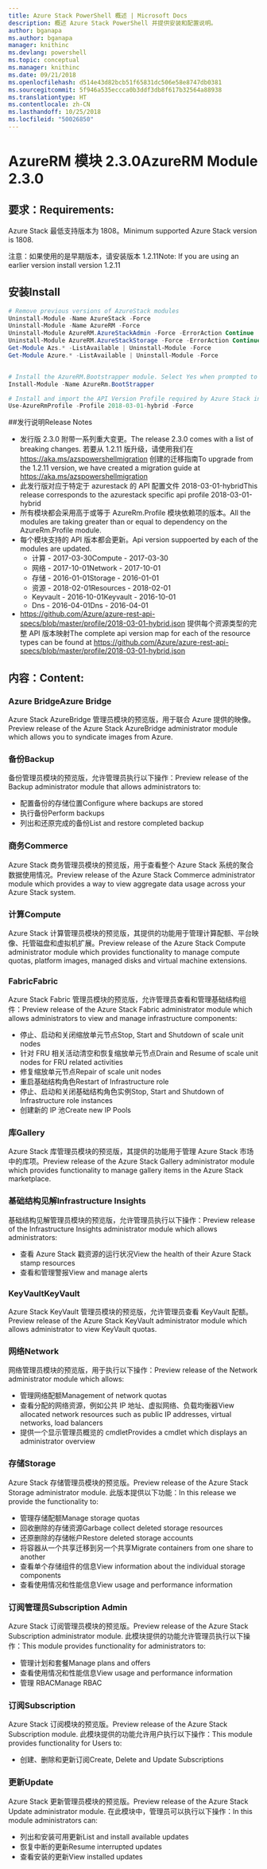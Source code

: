```yaml
---
title: Azure Stack PowerShell 概述 | Microsoft Docs
description: 概述 Azure Stack PowerShell 并提供安装和配置说明。
author: bganapa
ms.author: bganapa
manager: knithinc
ms.devlang: powershell
ms.topic: conceptual
ms.manager: knithinc
ms.date: 09/21/2018
ms.openlocfilehash: d514e43d82bcb51f65831dc506e58e8747db0381
ms.sourcegitcommit: 5f946a535eccca0b3ddf3db8f617b32564a88938
ms.translationtype: HT
ms.contentlocale: zh-CN
ms.lasthandoff: 10/25/2018
ms.locfileid: "50026850"
---
```

# <a name="azurerm-module-230"></a><span data-ttu-id="87f8c-103">AzureRM 模块 2.3.0</span><span class="sxs-lookup"><span data-stu-id="87f8c-103">AzureRM Module 2.3.0</span></span>

## <a name="requirements"></a><span data-ttu-id="87f8c-104">要求：</span><span class="sxs-lookup"><span data-stu-id="87f8c-104">Requirements:</span></span>
<span data-ttu-id="87f8c-105">Azure Stack 最低支持版本为 1808。</span><span class="sxs-lookup"><span data-stu-id="87f8c-105">Minimum supported Azure Stack version is 1808.</span></span>

<span data-ttu-id="87f8c-106">注意：如果使用的是早期版本，请安装版本 1.2.11</span><span class="sxs-lookup"><span data-stu-id="87f8c-106">Note: If you are using an earlier version install version 1.2.11</span></span>


## <a name="install"></a><span data-ttu-id="87f8c-107">安装</span><span class="sxs-lookup"><span data-stu-id="87f8c-107">Install</span></span>
```powershell
# Remove previous versions of AzureStack modules
Uninstall-Module -Name AzureStack -Force 
Uninstall-Module -Name AzureRM -Force 
Uninstall-Module AzureRM.AzureStackAdmin -Force -ErrorAction Continue
Uninstall-Module AzureRM.AzureStackStorage -Force -ErrorAction Continue
Get-Module Azs.* -ListAvailable | Uninstall-Module -Force
Get-Module Azure.* -ListAvailable | Uninstall-Module -Force


# Install the AzureRM.Bootstrapper module. Select Yes when prompted to install NuGet
Install-Module -Name AzureRm.BootStrapper

# Install and import the API Version Profile required by Azure Stack into the current PowerShell session.
Use-AzureRmProfile -Profile 2018-03-01-hybrid -Force

```

##<a name="release-notes"></a><span data-ttu-id="87f8c-108">发行说明</span><span class="sxs-lookup"><span data-stu-id="87f8c-108">Release Notes</span></span>
* <span data-ttu-id="87f8c-109">发行版 2.3.0 附带一系列重大变更。</span><span class="sxs-lookup"><span data-stu-id="87f8c-109">The release 2.3.0 comes with a list of breaking changes.</span></span> <span data-ttu-id="87f8c-110">若要从 1.2.11 版升级，请使用我们在 https://aka.ms/azspowershellmigration 创建的迁移指南</span><span class="sxs-lookup"><span data-stu-id="87f8c-110">To upgrade from the 1.2.11 version, we have created a migration guide at https://aka.ms/azspowershellmigration</span></span>
* <span data-ttu-id="87f8c-111">此发行版对应于特定于 azurestack 的 API 配置文件 2018-03-01-hybrid</span><span class="sxs-lookup"><span data-stu-id="87f8c-111">This release corresponds to the azurestack specific api profile 2018-03-01-hybrid</span></span>
* <span data-ttu-id="87f8c-112">所有模块都会采用高于或等于 AzureRm.Profile 模块依赖项的版本。</span><span class="sxs-lookup"><span data-stu-id="87f8c-112">All the modules are taking greater than or equal to dependency on the AzureRm.Profile module.</span></span>
* <span data-ttu-id="87f8c-113">每个模块支持的 API 版本都会更新。</span><span class="sxs-lookup"><span data-stu-id="87f8c-113">Api version suppoerted by  each of the modules are updated.</span></span> 
    * <span data-ttu-id="87f8c-114">计算 - 2017-03-30</span><span class="sxs-lookup"><span data-stu-id="87f8c-114">Compute - 2017-03-30</span></span>
    * <span data-ttu-id="87f8c-115">网络 - 2017-10-01</span><span class="sxs-lookup"><span data-stu-id="87f8c-115">Network - 2017-10-01</span></span>
    * <span data-ttu-id="87f8c-116">存储 - 2016-01-01</span><span class="sxs-lookup"><span data-stu-id="87f8c-116">Storage - 2016-01-01</span></span>
    * <span data-ttu-id="87f8c-117">资源 - 2018-02-01</span><span class="sxs-lookup"><span data-stu-id="87f8c-117">Resources - 2018-02-01</span></span>
    * <span data-ttu-id="87f8c-118">Keyvault - 2016-10-01</span><span class="sxs-lookup"><span data-stu-id="87f8c-118">Keyvault - 2016-10-01</span></span>
    * <span data-ttu-id="87f8c-119">Dns - 2016-04-01</span><span class="sxs-lookup"><span data-stu-id="87f8c-119">Dns - 2016-04-01</span></span>
* <span data-ttu-id="87f8c-120">https://github.com/Azure/azure-rest-api-specs/blob/master/profile/2018-03-01-hybrid.json 提供每个资源类型的完整 API 版本映射</span><span class="sxs-lookup"><span data-stu-id="87f8c-120">The complete api version map for each of the resource types can be found at https://github.com/Azure/azure-rest-api-specs/blob/master/profile/2018-03-01-hybrid.json</span></span>

## <a name="content"></a><span data-ttu-id="87f8c-121">内容：</span><span class="sxs-lookup"><span data-stu-id="87f8c-121">Content:</span></span>
### <a name="azure-bridge"></a><span data-ttu-id="87f8c-122">Azure Bridge</span><span class="sxs-lookup"><span data-stu-id="87f8c-122">Azure Bridge</span></span>
<span data-ttu-id="87f8c-123">Azure Stack AzureBridge 管理员模块的预览版，用于联合 Azure 提供的映像。</span><span class="sxs-lookup"><span data-stu-id="87f8c-123">Preview release of the Azure Stack AzureBridge administrator module which allows you to syndicate images from Azure.</span></span>

### <a name="backup"></a><span data-ttu-id="87f8c-124">备份</span><span class="sxs-lookup"><span data-stu-id="87f8c-124">Backup</span></span>
<span data-ttu-id="87f8c-125">备份管理员模块的预览版，允许管理员执行以下操作：</span><span class="sxs-lookup"><span data-stu-id="87f8c-125">Preview release of the Backup administrator module that allows administrators to:</span></span>
- <span data-ttu-id="87f8c-126">配置备份的存储位置</span><span class="sxs-lookup"><span data-stu-id="87f8c-126">Configure where backups are stored</span></span>
- <span data-ttu-id="87f8c-127">执行备份</span><span class="sxs-lookup"><span data-stu-id="87f8c-127">Perform backups</span></span>
- <span data-ttu-id="87f8c-128">列出和还原完成的备份</span><span class="sxs-lookup"><span data-stu-id="87f8c-128">List and restore completed backup</span></span>

### <a name="commerce"></a><span data-ttu-id="87f8c-129">商务</span><span class="sxs-lookup"><span data-stu-id="87f8c-129">Commerce</span></span>
<span data-ttu-id="87f8c-130">Azure Stack 商务管理员模块的预览版，用于查看整个 Azure Stack 系统的聚合数据使用情况。</span><span class="sxs-lookup"><span data-stu-id="87f8c-130">Preview release of the Azure Stack Commerce administrator module which provides a way to view aggregate data usage across your Azure Stack system.</span></span>

### <a name="compute"></a><span data-ttu-id="87f8c-131">计算</span><span class="sxs-lookup"><span data-stu-id="87f8c-131">Compute</span></span>
<span data-ttu-id="87f8c-132">Azure Stack 计算管理员模块的预览版，其提供的功能用于管理计算配额、平台映像、托管磁盘和虚拟机扩展。</span><span class="sxs-lookup"><span data-stu-id="87f8c-132">Preview release of the Azure Stack Compute administrator module which provides functionality to manage compute quotas, platform images, managed disks and virtual machine extensions.</span></span>

### <a name="fabric"></a><span data-ttu-id="87f8c-133">Fabric</span><span class="sxs-lookup"><span data-stu-id="87f8c-133">Fabric</span></span>
<span data-ttu-id="87f8c-134">Azure Stack Fabric 管理员模块的预览版，允许管理员查看和管理基础结构组件：</span><span class="sxs-lookup"><span data-stu-id="87f8c-134">Preview release of the Azure Stack Fabric administrator module which allows administrators to view and manage infrastructure components:</span></span>
- <span data-ttu-id="87f8c-135">停止、启动和关闭缩放单元节点</span><span class="sxs-lookup"><span data-stu-id="87f8c-135">Stop, Start and Shutdown of scale unit nodes</span></span>
- <span data-ttu-id="87f8c-136">针对 FRU 相关活动清空和恢复缩放单元节点</span><span class="sxs-lookup"><span data-stu-id="87f8c-136">Drain and Resume of scale unit nodes for FRU related activities</span></span>
- <span data-ttu-id="87f8c-137">修复缩放单元节点</span><span class="sxs-lookup"><span data-stu-id="87f8c-137">Repair of scale unit nodes</span></span>
- <span data-ttu-id="87f8c-138">重启基础结构角色</span><span class="sxs-lookup"><span data-stu-id="87f8c-138">Restart of Infrastructure role</span></span>
- <span data-ttu-id="87f8c-139">停止、启动和关闭基础结构角色实例</span><span class="sxs-lookup"><span data-stu-id="87f8c-139">Stop, Start and Shutdown of Infrastructure role instances</span></span>
- <span data-ttu-id="87f8c-140">创建新的 IP 池</span><span class="sxs-lookup"><span data-stu-id="87f8c-140">Create new IP Pools</span></span>


### <a name="gallery"></a><span data-ttu-id="87f8c-141">库</span><span class="sxs-lookup"><span data-stu-id="87f8c-141">Gallery</span></span>
<span data-ttu-id="87f8c-142">Azure Stack 库管理员模块的预览版，其提供的功能用于管理 Azure Stack 市场中的库项。</span><span class="sxs-lookup"><span data-stu-id="87f8c-142">Preview release of the Azure Stack Gallery administrator module which provides functionality to manage gallery items in the Azure Stack marketplace.</span></span>

### <a name="infrastructure-insights"></a><span data-ttu-id="87f8c-143">基础结构见解</span><span class="sxs-lookup"><span data-stu-id="87f8c-143">Infrastructure Insights</span></span>
<span data-ttu-id="87f8c-144">基础结构见解管理员模块的预览版，允许管理员执行以下操作：</span><span class="sxs-lookup"><span data-stu-id="87f8c-144">Preview release of the Infrastructure Insights administrator module which allows administrators:</span></span>
- <span data-ttu-id="87f8c-145">查看 Azure Stack 戳资源的运行状况</span><span class="sxs-lookup"><span data-stu-id="87f8c-145">View the health of their Azure Stack stamp resources</span></span>
- <span data-ttu-id="87f8c-146">查看和管理警报</span><span class="sxs-lookup"><span data-stu-id="87f8c-146">View and manage alerts</span></span>

### <a name="keyvault"></a><span data-ttu-id="87f8c-147">KeyVault</span><span class="sxs-lookup"><span data-stu-id="87f8c-147">KeyVault</span></span>
<span data-ttu-id="87f8c-148">Azure Stack KeyVault 管理员模块的预览版，允许管理员查看 KeyVault 配额。</span><span class="sxs-lookup"><span data-stu-id="87f8c-148">Preview release of the Azure Stack KeyVault administrator module which allows administrator to view KeyVault quotas.</span></span>

### <a name="network"></a><span data-ttu-id="87f8c-149">网络</span><span class="sxs-lookup"><span data-stu-id="87f8c-149">Network</span></span>
<span data-ttu-id="87f8c-150">网络管理员模块的预览版，用于执行以下操作：</span><span class="sxs-lookup"><span data-stu-id="87f8c-150">Preview release of the Network administrator module which allows:</span></span>
- <span data-ttu-id="87f8c-151">管理网络配额</span><span class="sxs-lookup"><span data-stu-id="87f8c-151">Management of network quotas</span></span>
- <span data-ttu-id="87f8c-152">查看分配的网络资源，例如公共 IP 地址、虚拟网络、负载均衡器</span><span class="sxs-lookup"><span data-stu-id="87f8c-152">View allocated network resources such as public IP addresses, virtual networks, load balancers</span></span>
- <span data-ttu-id="87f8c-153">提供一个显示管理员概览的 cmdlet</span><span class="sxs-lookup"><span data-stu-id="87f8c-153">Provides a cmdlet which displays an administrator overview</span></span>

### <a name="storage"></a><span data-ttu-id="87f8c-154">存储</span><span class="sxs-lookup"><span data-stu-id="87f8c-154">Storage</span></span>
<span data-ttu-id="87f8c-155">Azure Stack 存储管理员模块的预览版。</span><span class="sxs-lookup"><span data-stu-id="87f8c-155">Preview release of the Azure Stack Storage administrator module.</span></span>  <span data-ttu-id="87f8c-156">此版本提供以下功能：</span><span class="sxs-lookup"><span data-stu-id="87f8c-156">In this release we provide the functionality to:</span></span>
- <span data-ttu-id="87f8c-157">管理存储配额</span><span class="sxs-lookup"><span data-stu-id="87f8c-157">Manage storage quotas</span></span>
- <span data-ttu-id="87f8c-158">回收删除的存储资源</span><span class="sxs-lookup"><span data-stu-id="87f8c-158">Garbage collect deleted storage resources</span></span>
- <span data-ttu-id="87f8c-159">还原删除的存储帐户</span><span class="sxs-lookup"><span data-stu-id="87f8c-159">Restore deleted storage accounts</span></span>
- <span data-ttu-id="87f8c-160">将容器从一个共享迁移到另一个共享</span><span class="sxs-lookup"><span data-stu-id="87f8c-160">Migrate containers from one share to another</span></span>
- <span data-ttu-id="87f8c-161">查看单个存储组件的信息</span><span class="sxs-lookup"><span data-stu-id="87f8c-161">View information about the individual storage components</span></span>
- <span data-ttu-id="87f8c-162">查看使用情况和性能信息</span><span class="sxs-lookup"><span data-stu-id="87f8c-162">View usage and performance information</span></span>

### <a name="subscription-admin"></a><span data-ttu-id="87f8c-163">订阅管理员</span><span class="sxs-lookup"><span data-stu-id="87f8c-163">Subscription Admin</span></span>
<span data-ttu-id="87f8c-164">Azure Stack 订阅管理员模块的预览版。</span><span class="sxs-lookup"><span data-stu-id="87f8c-164">Preview release of the Azure Stack Subscription administrator module.</span></span>  <span data-ttu-id="87f8c-165">此模块提供的功能允许管理员执行以下操作：</span><span class="sxs-lookup"><span data-stu-id="87f8c-165">This module provides functionality for administrators to:</span></span>
- <span data-ttu-id="87f8c-166">管理计划和套餐</span><span class="sxs-lookup"><span data-stu-id="87f8c-166">Manage plans and offers</span></span>
- <span data-ttu-id="87f8c-167">查看使用情况和性能信息</span><span class="sxs-lookup"><span data-stu-id="87f8c-167">View usage and performance information</span></span>
- <span data-ttu-id="87f8c-168">管理 RBAC</span><span class="sxs-lookup"><span data-stu-id="87f8c-168">Manage RBAC</span></span>

### <a name="subscription"></a><span data-ttu-id="87f8c-169">订阅</span><span class="sxs-lookup"><span data-stu-id="87f8c-169">Subscription</span></span>
<span data-ttu-id="87f8c-170">Azure Stack 订阅模块的预览版。</span><span class="sxs-lookup"><span data-stu-id="87f8c-170">Preview release of the Azure Stack Subscription module.</span></span>  <span data-ttu-id="87f8c-171">此模块提供的功能允许用户执行以下操作：</span><span class="sxs-lookup"><span data-stu-id="87f8c-171">This module provides functionality for Users to:</span></span>
- <span data-ttu-id="87f8c-172">创建、删除和更新订阅</span><span class="sxs-lookup"><span data-stu-id="87f8c-172">Create, Delete and Update Subscriptions</span></span>

### <a name="update"></a><span data-ttu-id="87f8c-173">更新</span><span class="sxs-lookup"><span data-stu-id="87f8c-173">Update</span></span>
<span data-ttu-id="87f8c-174">Azure Stack 更新管理员模块的预览版。</span><span class="sxs-lookup"><span data-stu-id="87f8c-174">Preview release of the Azure Stack Update administrator module.</span></span>  <span data-ttu-id="87f8c-175">在此模块中，管理员可以执行以下操作：</span><span class="sxs-lookup"><span data-stu-id="87f8c-175">In this module administrators can:</span></span>
- <span data-ttu-id="87f8c-176">列出和安装可用更新</span><span class="sxs-lookup"><span data-stu-id="87f8c-176">List and install available updates</span></span>
- <span data-ttu-id="87f8c-177">恢复中断的更新</span><span class="sxs-lookup"><span data-stu-id="87f8c-177">Resume interrupted updates</span></span>
- <span data-ttu-id="87f8c-178">查看安装的更新</span><span class="sxs-lookup"><span data-stu-id="87f8c-178">View installed updates</span></span>
